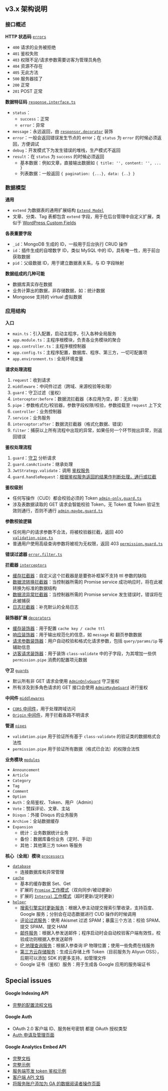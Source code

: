 ## v3.x 架构说明

### 接口概述

**HTTP 状态码** [`errors`](/src/errors)

- `400` 请求的业务被拒绝
- `401` 鉴权失败
- `403` 权限不足/请求参数需要访客为管理员角色
- `404` 资源不存在
- `405` 无此方法
- `500` 服务器挂了
- `200` 正常
- `201` POST 正常

**数据特征码** [`response.interface.ts`](/src/interfaces/response.interface.ts)

- `status`：
  - `success`：正常
  - `error`：异常
- `message`：永远返回，由 [`responsor.decorator`](/src/decorators/responsor.decorator.ts) 装饰
- `error`：一般会返回错误发生节点的 error；在 `status` 为 `error` 的时候必须返回，方便调试
- `debug`：开发模式下为发生错误的堆栈，生产模式不返回
- `result`：在 `status` 为 `success` 的时候必须返回
  - 基本数据：例如文章，直接输出数据如 `{ title: '', content: '', ... }`
  - 列表数据：一般返回 `{ pagination: {...}, data: {..} }`

### 数据模型

**通用**

- `extend` 为数据表的通用扩展结构 [`Extend Model`](/src/models/extend.model.ts)
- 文章、分类、Tag 表都包含 `extend` 字段，用于在后台管理中自定义扩展，类似于 [WordPress Custom Fields](https://wordpress.org/support/article/custom-fields/)

**各表重要字段**

- `_id`：MongoDB 生成的 ID，一般用于后台执行 CRUD 操作
- `id`：插件生成的自增数字 ID，类似 MySQL 中的 ID，具有唯一性，用于前台获取数据
- `pid`：父级数据 ID，用于建立数据表关系，与 ID 字段映射

**数据组成的几种可能**

- 数据库真实存在数据
- 业务计算出的数据，非存储数据，如：统计数据
- Mongoose 支持的 virtual 虚拟数据

### 应用结构

**入口**

- `main.ts`：引入配置，启动主程序，引入各种全局服务
- `app.module.ts`：主程序根模块，负责各业务模块的聚合
- `app.controller.ts`：主程序根控制器
- `app.config.ts`：主程序配置，数据库、程序、第三方，一切可配置项
- `app.environment.ts：`全局环境变量

**请求处理流程**

1. `request`：收到请求
2. `middleware`：中间件过滤（跨域、来源校验等处理）
3. `guard`：守卫过滤（鉴权）
4. `interceptor:before`：数据流拦截器（本应用为空，即：无处理）
5. `pipe`：参数格式化/校验器，参数字段权限/校验，参数挂载至 `request` 上下文
6. `controller`：业务控制器
7. `service`：业务服务
8. `interceptor:after`：数据流拦截器（格式化数据、错误）
9. `filter`：捕获以上所有流程中出现的异常，如果任何一个环节抛出异常，则返回错误

**鉴权处理流程**

1. `guard`：[守卫](/src/guards) 分析请求
2. `guard.canActivate`：继承处理
3. `JwtStrategy.validate`：调用 [鉴权服务](/src/modules/auth/jwt.strategy.ts)
4. `guard.handleRequest`：[根据鉴权服务返回的结果作判断处理，通行或拦截](/src/guards/admin-only.guard.ts)

**鉴权级别**

- 任何写操作（CUD）都会校验必须的 Token [`admin-only.guard.ts`](/src/guards/admin-only.guard.ts)
- 涉及表数据读取的 GET 请求会智能校验 Token，无 Token 或 Token 验证生效则通行，否则不通行 [`admin-maybe.guard.ts`](/src/guards/admin-maybe.guard.ts)

**参数校验逻辑**

- 任何用户的请求参数不合法，将被校验器拦截，返回 400 [`validation.pipe.ts`](/src/pipes/validation.pipe.ts)
- 普通用户使用高级查询参数将被视为无权限，返回 403 [`permission.guard.ts`](/src/pipes/permission.pipe.ts)

**错误过滤器** [`error.filter.ts`](/src/filters/error.filter.ts)

**拦截器** [`interceptors`](/src/interceptors)

- [缓存拦截器](/src/interceptors/cache.interceptor.ts)：自定义这个拦截器是是要弥补框架不支持 ttl 参数的缺陷
- [数据流转换拦截器](/src/interceptors/transform.interceptor.ts)：当控制器所需的 Promise service 成功响应时，将在此被转换为标准的数据结构
- [数据流异常拦截器](/src/interceptors/error.interceptor.ts)：当控制器所需的 Promise service 发生错误时，错误将在此被捕获
- [日志拦截器](/src/interceptors/logging.interceptor.ts)：补充默认的全局日志

**装饰器扩展** [`decorators`](/src/decorators)

- [缓存装饰器](/src/decorators/cache.decorator.ts)：用于配置 `cache key / cache ttl`
- [响应装饰器](/src/decorators/responsor.decorator)：用于输出规范化的信息，如 `message` 和 翻页参数数据
- [请求参数装饰器](/src/decorators/queryparams.decorator.ts)：用户自动校验和格式化请求参数，包括 `query/params/ip` 等辅助信息
- [访客请求装饰器](/src/decorators/guest.decorator)：用于装饰 `class-validate` 中的子字段，为其增加一些供 `permission.pipe` 消费的配置项元数据

**守卫** [`guards`](/src/guards)

- 默认所有非 GET 请求会使用 [`AdminOnlyGuard`](/src/guards/admin-only.guard.ts) 守卫鉴权
- 所有涉及到多角色请求的 GET 接口会使用 [`AdminMaybeGuard`](/src/guards/admin-only.guard.ts) 进行鉴权

**中间件** [`middlewares`](/src/middlewares)

- [`CORS` 中间件](/src/middlewares/cors.middleware.ts)，用于处理跨域访问
- [`Origin` 中间件](/src/middlewares/origin.middleware.ts)，用于拦截各路不明请求

**管道** [`pipes`](/src/pipes)

- `validation.pipe` 用于验证所有基于 `class-validate` 的验证类的数据格式合法性
- `permission.pipe` 用于验证所有数据（格式已合法）的权限合法性

**业务模块** [`modules`](/src/modules)

- `Announcement`
- `Article`
- `Category`
- `Tag`
- `Comment`
- `Option`
- `Auth`：全局鉴权、Token、用户（Admin）
- `Vote`：赞踩评论、文章、主站
- `Disqus`：外接 Disqus 的业务服务
- `Archive`：全站数据缓存
- `Expansion`
  - 统计：业务数据统计业务
  - 备份：数据库备份业务（定时、手动）
  - 其他：其他第三方 token 等服务

**核心（全局）模块** [`processors`](/src/processors)

- [`database`](/src/processors/database)
  - 连接数据库和异常管理
- [`cache`](/src/processors/cache)
  - 基本的缓存数据 Set、Get
  - 扩展的 [`Promise` 工作模式](/src/processors/cache/cache.service.ts#L114)（双向同步/被动更新）
  - 扩展的 [`Interval` 工作模式](/src/processors/cache/cache.service.ts#L147)（超时更新/定时更新）
- [`helper`](/src/processors/helper)
  - [搜索引擎实时更新服务](/src/processors/helper/helper.service.seo.ts)：根据入参主动提交搜索引擎收录，支持百度、Google 服务；分别会在动态数据进行 CUD 操作的时候调用
  - [评论过滤服务](/src/processors/helper/helper.service.akismet.ts)：使用 Akismet 过滤 SPAM；暴露三个方法：校验 SPAM、提交 SPAM、提交 HAM
  - [邮件服务](/src/processors/helper/helper.service.email.ts)：根据入参发送邮件；程序启动时会自动校验客户端有效性，校验成功则根据入参发送邮件
  - [IP 地理查询服务](/src/processors/helper/helper.service.ip.ts)：根据入参查询 IP 物理位置；使用一些免费在线服务
  - [第三方云存储服务](/src/processors/helper/helper.service.cloud-storage.ts)：生成云存储上传 Token（目前服务为 Aliyun OSS），后期可以添加 SDK 的更多支持，如管理文件
  - Google 证书（鉴权）服务：用于生成各 Google 应用的服务端证书

## Special issues

#### Google Indexing API

- [完整的配置流程文档](https://developers.google.com/search/apis/indexing-api/v3/quickstart)

#### Google Auth

- OAuth 2.0 客户端 ID、服务帐号密钥 都是 OAuth 授权类型
- [Auth 申请及管理页面](https://console.developers.google.com/apis/credentials)

#### Google Analytics Embed API

- [完整文档](https://developers.google.com/analytics/devguides/reporting/embed/v1/)
- [完整示例](https://ga-dev-tools.appspot.com/embed-api/)
- [服务端签发 token 鉴权示例](https://ga-dev-tools.appspot.com/embed-api/server-side-authorization/)
- [客户端 API 文档](https://developers.google.com/analytics/devguides/reporting/embed/v1/core-methods-reference)
- [将服务账户添加为 GA 的数据阅读者操作页面](https://marketingplatform.google.com/home/accounts)
